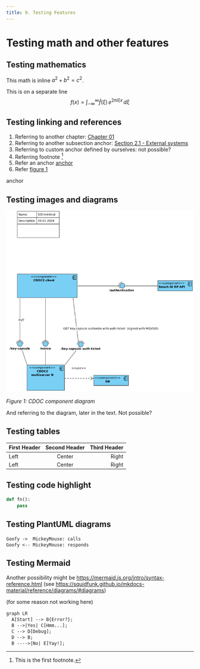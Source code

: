 ```yaml
---
title: 9. Testing Features
---
```


# Testing math and other features

## Testing mathematics

This math is inline $a^2+b^2=c^2$.

This is on a separate line
$$
f(x) = \int_{-\infty}^\infty
\hat f(\xi)\,e^{2 \pi i \xi x}
\,d\xi
$$



## Testing linking and references

1. Referring to another chapter: [Chapter 01](ch01_system_context.md)
2. Referring to another subsection anchor: [Section 2.1 - External systems](ch01_system_context.md#external_systems)
3. Referring to custom anchor defined by ourselves: not possible?
4. Referring footnote [^1]
5. Refer an anchor [anchor](#my-anchor)
6. Refer [figure 1](#figure-1)

anchor <a id="my-anchor"></a>

[^1]: This is the first footnote.

## Testing images and diagrams

![minimal](img/SID_minimal.png)

*Figure 1: CDOC component diagram* <a id="figure-1"></a>

And referring to the diagram, later in the text. Not possible?

## Testing tables

First Header | Second Header | Third Header
:----------- |:-------------:| -----------:
Left         | Center        | Right
Left         | Center        | Right

## Testing code highlight

```python
def fn():
    pass
```

## Testing PlantUML diagrams

```plantuml
Goofy ->  MickeyMouse: calls
Goofy <-- MickeyMouse: responds
```
## Testing Mermaid

Another possibility might be <https://mermaid.js.org/intro/syntax-reference.html> (see 
<https://squidfunk.github.io/mkdocs-material/reference/diagrams/#diagrams>)

(for some reason not working here)

```mermaid
graph LR
  A[Start] --> B{Error?};
  B -->|Yes| C[Hmm...];
  C --> D[Debug];
  D --> B;
  B ---->|No| E[Yay!];
```
